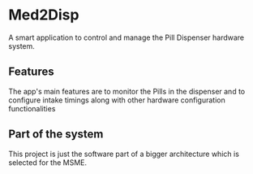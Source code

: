 # Med2Disp

A smart application to control and manage the Pill Dispenser hardware system.

## Features

The app's main features are to monitor the Pills in the dispenser and to configure intake timings along with other hardware configuration functionalities

## Part of the system

This project is just the software part of a bigger architecture which is selected for the MSME.

